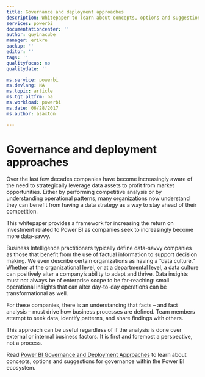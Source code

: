 ```yaml
---
title: Governance and deployment approaches
description: Whitepaper to learn about concepts, options and suggestions for governance within the Power BI ecosystem.
services: powerbi
documentationcenter: ''
author: guyinacube
manager: erikre
backup: ''
editor: ''
tags: ''
qualityfocus: no
qualitydate: ''

ms.service: powerbi
ms.devlang: NA
ms.topic: article
ms.tgt_pltfrm: na
ms.workload: powerbi
ms.date: 06/28/2017
ms.author: asaxton

---
```

# Governance and deployment approaches
Over the last few decades companies have become increasingly aware of the need to strategically leverage data assets to profit from market opportunities. Either by performing competitive analysis or by understanding operational patterns, many organizations now understand they can benefit from having a data strategy as a way to stay ahead of their competition.  

This whitepaper provides a framework for increasing the return on investment related to Power BI as companies seek to increasingly become more data-savvy.

Business Intelligence practitioners typically define data-savvy companies as those that benefit from the use of factual information to support decision making.  We even describe certain organizations as having a “data culture.”
Whether at the organizational level, or at a departmental level, a data culture can positively alter a company’s ability to adapt and thrive.  Data insights must not always be of enterprise scope to be far-reaching: small operational insights that can alter day-to-day operations can be transformational as well.

For these companies, there is an understanding that facts – and fact analysis – must drive how business processes are defined. Team members attempt to seek data, identify patterns, and share findings with others. 

This approach can be useful regardless of if the analysis is done over external or internal business factors. It is first and foremost a perspective, not a process.

Read [Power BI Governance and Deployment Approaches](http://go.microsoft.com/fwlink/?LinkId=785915&clcid=0x409) to learn about concepts, options and suggestions for governance within the Power BI ecosystem.

